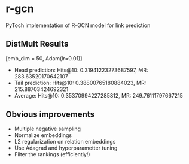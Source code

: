 # r-gcn
PyToch implementation of R-GCN model for link prediction

## DistMult Results
[emb_dim = 50, Adam(lr=0.01)]
- Head prediction: Hits@10: 0.31941223273687597, MR: 283.63520170642107
- Tail prediction: Hits@10: 0.38800765180884023, MR: 215.88703424692321
- Average: Hits@10: 0.35370994227285812, MR: 249.76111797667215

## Obvious improvements
- Multiple negative sampling
- Normalize embeddings
- L2 regularization on relation embeddings
- Use Adagrad and hyperparametter tuning
- Filter the rankings (efficiently!)
